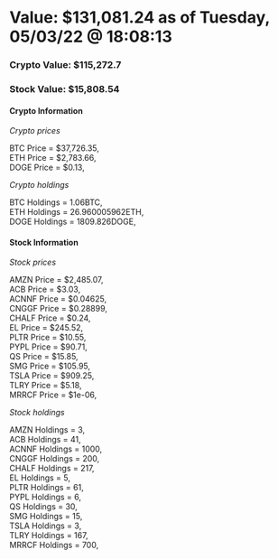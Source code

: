 # Value: $131,081.24 as of Tuesday, 05/03/22 @ 18:08:13 

### Crypto Value: $115,272.7

### Stock Value: $15,808.54

#### Crypto Information 
*Crypto prices* 

BTC Price = $37,726.35,  
ETH Price = $2,783.66,  
DOGE Price = $0.13,  


*Crypto holdings* 

BTC Holdings = 1.06BTC,  
ETH Holdings = 26.960005962ETH,  
DOGE Holdings = 1809.826DOGE,  


#### Stock Information 

*Stock prices* 

AMZN Price = $2,485.07,  
ACB Price = $3.03,  
ACNNF Price = $0.04625,  
CNGGF Price = $0.28899,  
CHALF Price = $0.24,  
EL Price = $245.52,  
PLTR Price = $10.55,  
PYPL Price = $90.71,  
QS Price = $15.85,  
SMG Price = $105.95,  
TSLA Price = $909.25,  
TLRY Price = $5.18,  
MRRCF Price = $1e-06,  


*Stock holdings* 

AMZN Holdings = 3,  
ACB Holdings = 41,  
ACNNF Holdings = 1000,  
CNGGF Holdings = 200,  
CHALF Holdings = 217,  
EL Holdings = 5,  
PLTR Holdings = 61,  
PYPL Holdings = 6,  
QS Holdings = 30,  
SMG Holdings = 15,  
TSLA Holdings = 3,  
TLRY Holdings = 167,  
MRRCF Holdings = 700,  


